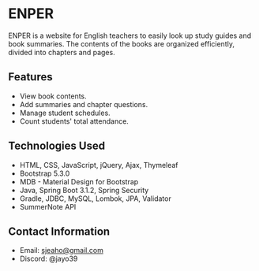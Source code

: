 # ENPER

ENPER is a website for English teachers to easily look up study guides and book summaries. The contents of the books are organized efficiently, divided into chapters and pages.

## Features

- View book contents.
- Add summaries and chapter questions.
- Manage student schedules.
- Count students' total attendance.

## Technologies Used

- HTML, CSS, JavaScript, jQuery, Ajax, Thymeleaf
- Bootstrap 5.3.0
- MDB - Material Design for Bootstrap
- Java, Spring Boot 3.1.2, Spring Security
- Gradle, JDBC, MySQL, Lombok, JPA, Validator
- SummerNote API

## Contact Information

- Email: sjeaho@gmail.com
- Discord: @jayo39
